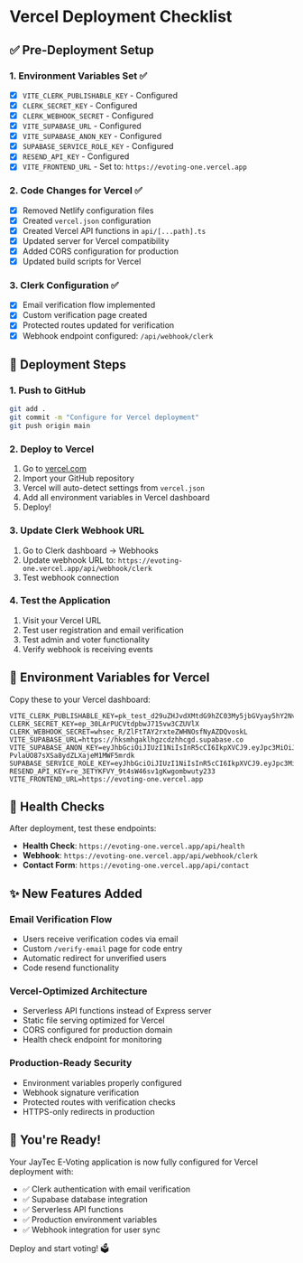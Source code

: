 # Vercel Deployment Checklist

## ✅ Pre-Deployment Setup

### 1. Environment Variables Set ✅
- [x] `VITE_CLERK_PUBLISHABLE_KEY` - Configured
- [x] `CLERK_SECRET_KEY` - Configured  
- [x] `CLERK_WEBHOOK_SECRET` - Configured
- [x] `VITE_SUPABASE_URL` - Configured
- [x] `VITE_SUPABASE_ANON_KEY` - Configured
- [x] `SUPABASE_SERVICE_ROLE_KEY` - Configured
- [x] `RESEND_API_KEY` - Configured
- [x] `VITE_FRONTEND_URL` - Set to: `https://evoting-one.vercel.app`

### 2. Code Changes for Vercel ✅
- [x] Removed Netlify configuration files
- [x] Created `vercel.json` configuration
- [x] Created Vercel API functions in `api/[...path].ts`
- [x] Updated server for Vercel compatibility
- [x] Added CORS configuration for production
- [x] Updated build scripts for Vercel

### 3. Clerk Configuration ✅
- [x] Email verification flow implemented
- [x] Custom verification page created
- [x] Protected routes updated for verification
- [x] Webhook endpoint configured: `/api/webhook/clerk`

## 🚀 Deployment Steps

### 1. Push to GitHub
```bash
git add .
git commit -m "Configure for Vercel deployment"
git push origin main
```

### 2. Deploy to Vercel
1. Go to [vercel.com](https://vercel.com)
2. Import your GitHub repository
3. Vercel will auto-detect settings from `vercel.json`
4. Add all environment variables in Vercel dashboard
5. Deploy!

### 3. Update Clerk Webhook URL
1. Go to Clerk dashboard → Webhooks
2. Update webhook URL to: `https://evoting-one.vercel.app/api/webhook/clerk`
3. Test webhook connection

### 4. Test the Application
1. Visit your Vercel URL
2. Test user registration and email verification
3. Test admin and voter functionality
4. Verify webhook is receiving events

## 🔧 Environment Variables for Vercel

Copy these to your Vercel dashboard:

```env
VITE_CLERK_PUBLISHABLE_KEY=pk_test_d29uZHJvdXMtdG9hZC03My5jbGVyay5hY2NvdW50cy5kZXYk
CLERK_SECRET_KEY=ep_30LArPUCVtdpbwJ715vw3CZUVlX
CLERK_WEBHOOK_SECRET=whsec_R/ZlFtTAY2rxteZWHNOsfNyAZDQvoskL
VITE_SUPABASE_URL=https://hksmhgaklhgzcdzhhcgd.supabase.co
VITE_SUPABASE_ANON_KEY=eyJhbGciOiJIUzI1NiIsInR5cCI6IkpXVCJ9.eyJpc3MiOiJzdXBhYmFzZSIsInJlZiI6Imhrc21oZ2FrbGhnemNkemhoY2dkIiwicm9sZSI6ImFub24iLCJpYXQiOjE3NTI0MDg4NTksImV4cCI6MjA2Nzk4NDg1OX0.UyEBxyPZ9Iv-PvlaUO87sXSa8ydZLXajeM1MWF5mrdk
SUPABASE_SERVICE_ROLE_KEY=eyJhbGciOiJIUzI1NiIsInR5cCI6IkpXVCJ9.eyJpc3MiOiJzdXBhYmFzZSIsInJlZiI6Imhrc21oZ2FrbGhnemNkemhoY2dkIiwicm9sZSI6InNlcnZpY2Vfcm9sZSIsImlhdCI6MTc1MjQwODg1OSwiZXhwIjoyMDY3OTg0ODU5fQ.tDlErPlBXXO3VUDpKh4aRKRELYKvmbjjwi0fGVPDaJo
RESEND_API_KEY=re_3ETYKFVY_9t4sW46sv1gKwgombwuty233
VITE_FRONTEND_URL=https://evoting-one.vercel.app
```

## 🏥 Health Checks

After deployment, test these endpoints:

- **Health Check**: `https://evoting-one.vercel.app/api/health`
- **Webhook**: `https://evoting-one.vercel.app/api/webhook/clerk`
- **Contact Form**: `https://evoting-one.vercel.app/api/contact`

## ✨ New Features Added

### Email Verification Flow
- Users receive verification codes via email
- Custom `/verify-email` page for code entry
- Automatic redirect for unverified users
- Code resend functionality

### Vercel-Optimized Architecture
- Serverless API functions instead of Express server
- Static file serving optimized for Vercel
- CORS configured for production domain
- Health check endpoint for monitoring

### Production-Ready Security
- Environment variables properly configured
- Webhook signature verification
- Protected routes with verification checks
- HTTPS-only redirects in production

## 🎉 You're Ready!

Your JayTec E-Voting application is now fully configured for Vercel deployment with:

- ✅ Clerk authentication with email verification
- ✅ Supabase database integration
- ✅ Serverless API functions
- ✅ Production environment variables
- ✅ Webhook integration for user sync

Deploy and start voting! 🗳️
